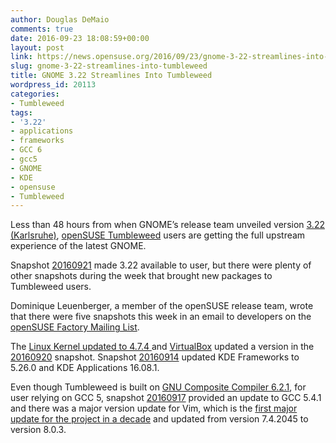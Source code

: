 ```yaml
---
author: Douglas DeMaio
comments: true
date: 2016-09-23 18:08:59+00:00
layout: post
link: https://news.opensuse.org/2016/09/23/gnome-3-22-streamlines-into-tumbleweed/
slug: gnome-3-22-streamlines-into-tumbleweed
title: GNOME 3.22 Streamlines Into Tumbleweed
wordpress_id: 20113
categories:
- Tumbleweed
tags:
- '3.22'
- applications
- frameworks
- GCC 6
- gcc5
- GNOME
- KDE
- opensuse
- Tumbleweed
---
```



Less than 48 hours from when GNOME’s release team unveiled version [3.22 (Karlsruhe)](https://www.gnome.org/news/2016/09/gnome-3-22-released-the-future-is-now/), [openSUSE Tumbleweed](https://en.opensuse.org/Portal:Tumbleweed) users are getting the full upstream experience of the latest GNOME.

Snapshot [20160921](https://lists.opensuse.org/opensuse-factory/2016-09/msg00396.html) made 3.22 available to user, but there were plenty of other snapshots during the week that brought new packages to Tumbleweed users.

Dominique Leuenberger, a member of the openSUSE release team, wrote that there were five snapshots this week in an email to developers on the [openSUSE Factory Mailing List](https://lists.opensuse.org/opensuse-factory/).

The [Linux Kernel updated to 4.7.4 ](https://www.kernel.org/)and [VirtualBox](https://www.virtualbox.org/wiki/Downloads) updated a version in the [20160920](https://lists.opensuse.org/opensuse-factory/2016-09/msg00378.html) snapshot. Snapshot [20160914](https://lists.opensuse.org/opensuse-factory/2016-09/msg00312.html) updated KDE Frameworks to 5.26.0 and KDE Applications 16.08.1.

Even though Tumbleweed is built on [GNU Composite Compiler 6.2.1](https://gcc.gnu.org/gcc-6/changes.html), for user relying on GCC 5, snapshot [20160917](https://lists.opensuse.org/opensuse-factory/2016-09/msg00330.html) provided an update to GCC 5.4.1 and there was a major version update for Vim, which is the [first major update for the project in a decade](https://groups.google.com/forum/#!msg/vim_dev/CmiGxtJ7fn4/DzdTuTtIAQAJ) and updated from version 7.4.2045 to version 8.0.3.
